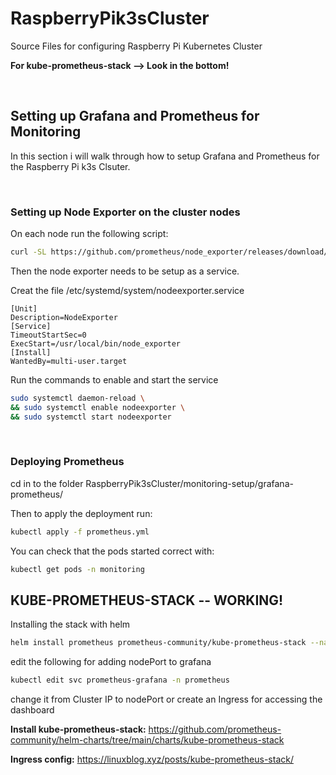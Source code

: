 # RaspberryPik3sCluster

Source Files for configuring Raspberry Pi Kubernetes Cluster


**For kube-prometheus-stack --> Look in the bottom!**

</br>


## Setting up Grafana and Prometheus for Monitoring

In this section i will walk through how to setup Grafana and Prometheus for the Raspberry Pi k3s Clsuter.

</br>

### Setting up Node Exporter on the cluster nodes

On each node run the following script:

```bash
curl -SL https://github.com/prometheus/node_exporter/releases/download/v1.0.1/node_exporter-1.0.1.linux-armv7.tar.gz > node_exporter.tar.gz && sudo tar -xvf node_exporter.tar.gz -C /usr/local/bin/ --strip-components=1
```

Then the node exporter needs to be setup as a service.

Creat the file /etc/systemd/system/nodeexporter.service

```plaintext
[Unit]
Description=NodeExporter
[Service]
TimeoutStartSec=0
ExecStart=/usr/local/bin/node_exporter
[Install]
WantedBy=multi-user.target
```

Run the commands to enable and start the service

```bash
sudo systemctl daemon-reload \
&& sudo systemctl enable nodeexporter \
&& sudo systemctl start nodeexporter
```

</br>

### Deploying Prometheus

cd in to the folder RaspberryPik3sCluster/monitoring-setup/grafana-prometheus/

Then to apply the deployment run:

```bash
kubectl apply -f prometheus.yml
```

You can check that the pods started correct with:

```bash
kubectl get pods -n monitoring
```




## KUBE-PROMETHEUS-STACK -- WORKING!

Installing the stack with helm

```bash
helm install prometheus prometheus-community/kube-prometheus-stack --namespace=prometheus --create-namespace
```

edit the following for adding nodePort to grafana
```bash
kubectl edit svc prometheus-grafana -n prometheus
``` 
change it from Cluster IP to nodePort or create an Ingress for accessing the dashboard


**Install kube-prometheus-stack:**
https://github.com/prometheus-community/helm-charts/tree/main/charts/kube-prometheus-stack

**Ingress config:**
https://linuxblog.xyz/posts/kube-prometheus-stack/